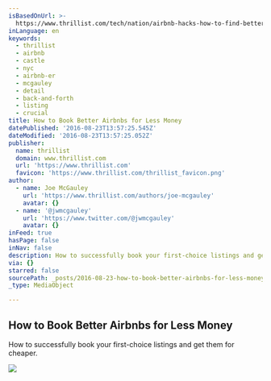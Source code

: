 ```yaml
---
isBasedOnUrl: >-
  https://www.thrillist.com/tech/nation/airbnb-hacks-how-to-find-better-cheaper-listings/travel
inLanguage: en
keywords:
  - thrillist
  - airbnb
  - castle
  - nyc
  - airbnb-er
  - mcgauley
  - detail
  - back-and-forth
  - listing
  - crucial
title: How to Book Better Airbnbs for Less Money
datePublished: '2016-08-23T13:57:25.545Z'
dateModified: '2016-08-23T13:57:25.052Z'
publisher:
  name: thrillist
  domain: www.thrillist.com
  url: 'https://www.thrillist.com'
  favicon: 'https://www.thrillist.com/thrillist_favicon.png'
author:
  - name: Joe McGauley
    url: 'https://www.thrillist.com/authors/joe-mcgauley'
    avatar: {}
  - name: '@jwmcgauley'
    url: 'https://www.twitter.com/@jwmcgauley'
    avatar: {}
inFeed: true
hasPage: false
inNav: false
description: How to successfully book your first-choice listings and get them for cheaper.
via: {}
starred: false
sourcePath: _posts/2016-08-23-how-to-book-better-airbnbs-for-less-money.md
_type: MediaObject

---
```

<article style=""><h1>How to Book Better Airbnbs for Less Money</h1><p>How to successfully book your first-choice listings and get them for cheaper.</p><img src="https://s3-us-west-2.amazonaws.com/the-grid-img/p/43ad1631f9488b5c41ba63eb0d4ff8c377b6b850.jpg" /></article>
